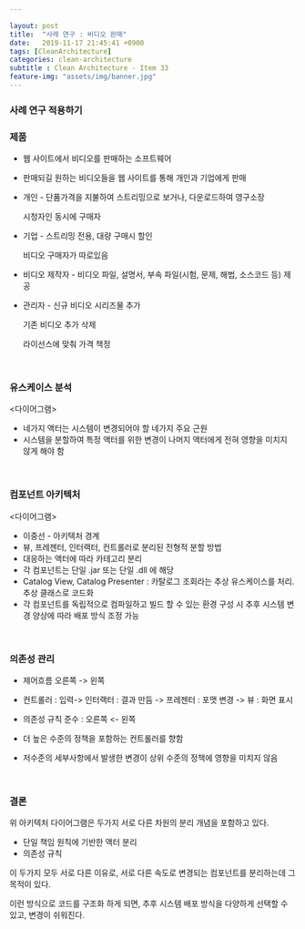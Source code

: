```yaml
---

layout: post
title:  "사례 연구 : 비디오 판매"
date:   2019-11-17 21:45:41 +0900
tags: [CleanArchitecture]
categories: clean-architecture
subtitle : Clean Architecture - Item 33
feature-img: "assets/img/banner.jpg"
---
```


### 사례 연구 적용하기

### 제품

- 웹 사이트에서 비디오를 판매하는 소프트웨어 

- 판매되길 원하는 비디오들을 웹 사이트를 통해 개인과 기업에게 판매

- 개인 - 단품가격을 지불하여 스트리밍으로 보거나, 다운로드하여 영구소장

  시청자인 동시에 구매자

- 기업 - 스트리밍 전용, 대량 구매시 할인 

  비디오 구매자가 따로있음

- 비디오 제작자 - 비디오 파일, 설명서, 부속 파일(시험, 문제, 해법, 소스코드 등) 제공

- 관리자 - 신규 비디오 시리즈물 추가

  기존 비디오 추가 삭제

  라이선스에 맞춰 가격 책정

<br>

### 유스케이스 분석

<다이어그램>

-  네가지 액터는 시스템이 변경되어야 할 네가지 주요 근원
- 시스템을 분할하여 특정 액터를 위한 변경이 나머지 액터에게 전혀 영향을 미치지 않게 해야 함

<br>

### 컴포넌트 아키텍처

<다이어그램>

- 이중선 - 아키텍처 경계
- 뷰, 프레젠터, 인터랙터, 컨트롤러로 분리된 전형적 분할 방법
- 대응하는 액터에 따라 카테고리 분리
- 각 컴포넌트는 단일 .jar 또는 단일 .dll 에 해당
- Catalog View, Catalog Presenter : 카탈로그 조회라는 추상 유스케이스를 처리. 추상 클래스로 코드화
- 각 컴포넌트를 독립적으로 컴파일하고 빌드 할 수 있는 환경 구성 시 추후 시스템 변경 양상에 따라 배포 방식 조정 가능

<br>

### 의존성 관리

- 제어흐름 오른쪽 -> 왼쪽

- 컨트롤러 : 입력-> 인터랙터 : 결과 만듬 ->  프레젠터 : 포맷 변경 -> 뷰 : 화면 표시

- 의존성 규칙 준수 : 오른쪽 <- 왼쪽

- 더 높은 수준의 정책을 포함하는 컨트롤러를 향함

- 저수준의 세부사항에서 발생한 변경이 상위 수준의 정책에 영향을 미치지 않음

  <br>

### 결론

위 아키텍처 다이어그램은 두가지 서로 다른 차원의 분리 개념을 포함하고 있다. 

- 단일 책임 원칙에 기반한 액터 분리
- 의존성 규칙

이 두가지 모두 서로 다른 이유로, 서로 다른 속도로 변경되는 컴포넌트를 분리하는데 그 목적이 있다.

이런 방식으로 코드를 구조화 하게 되면, 추후 시스템 배포 방식을 다양하게 선택할 수 있고, 변경이 쉬워진다.